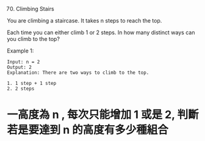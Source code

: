 70. Climbing Stairs

You are climbing a staircase. It takes n steps to reach the top.

Each time you can either climb 1 or 2 steps. In how many distinct ways can you climb to the top?

Example 1:

    Input: n = 2
    Output: 2
    Explanation: There are two ways to climb to the top.

    1. 1 step + 1 step
    2. 2 steps

# 一高度為 n , 每次只能增加 1 或是 2,  判斷若是要達到 n 的高度有多少種組合
